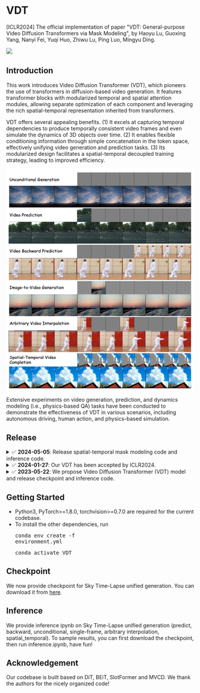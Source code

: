 # VDT
[ICLR2024] The official implementation of paper "VDT: General-purpose Video Diffusion Transformers via Mask Modeling", by Haoyu Lu, Guoxing Yang, Nanyi Fei, Yuqi Huo, Zhiwu Lu, Ping Luo, Mingyu Ding.

<img src="VDT.png" width="700">

## Introduction
This work introduces Video Diffusion Transformer (VDT), which pioneers the use of transformers in diffusion-based video generation.
It features transformer blocks with modularized temporal and spatial attention modules, allowing separate optimization of each component and leveraging the rich spatial-temporal representation inherited from transformers.

VDT offers several appealing benefits.
(1) It excels at capturing temporal dependencies to produce temporally consistent video frames and even simulate the dynamics of 3D objects over time.
(2) It enables flexible conditioning information through simple concatenation in the token space, effectively unifying video generation and prediction tasks.
(3) Its modularized design facilitates a spatial-temporal decoupled training strategy, leading to improved efficiency. 

<img src="example.png" width="700">

Extensive experiments on video generation, prediction, and dynamics modeling (i.e., physics-based QA) tasks have been conducted to demonstrate the effectiveness of VDT in various scenarios, including autonomous driving, human action, and physics-based simulation.

## Release

<details>
<summary>✅ <b>2024-05-05</b>: Release spatial-temporal mask modeling code and inference code.
</details>


<details>
<summary>✅ <b>2024-01-27</b>: Our VDT has been accepted by ICLR2024.

</details>

<details>
<summary>✅ <b>2023-05-22</b>: We propose Video Diffusion Transformer (VDT) model and release checkpoint and inference code. 

</details>


## Getting Started

- Python3, PyTorch>=1.8.0, torchvision>=0.7.0 are required for the current codebase.
- To install the other dependencies, run
<pre/>conda env create -f environment.yml</pre> 
<pre/>conda activate VDT</pre> 

## Checkpoint
We now provide checkpoint for Sky Time-Lapse unified generation. You can download it from <a href="https://drive.google.com/file/d/1WIAOm4n0HkmOHMhUj3y6wLLemtz_Xj8b/view?usp=sharing">here</a>.


## Inference
We provide inference ipynb on Sky Time-Lapse unified generation (predict, backward, unconditional, single-frame, arbitrary interpolation, spatial_temporal). To sample results, you can first download the checkpoint, then run inference.ipynb, have fun!


## Acknowledgement
Our codebase is built based on DiT, BEiT, SlotFormer and MVCD. We thank the authors for the nicely organized code!
